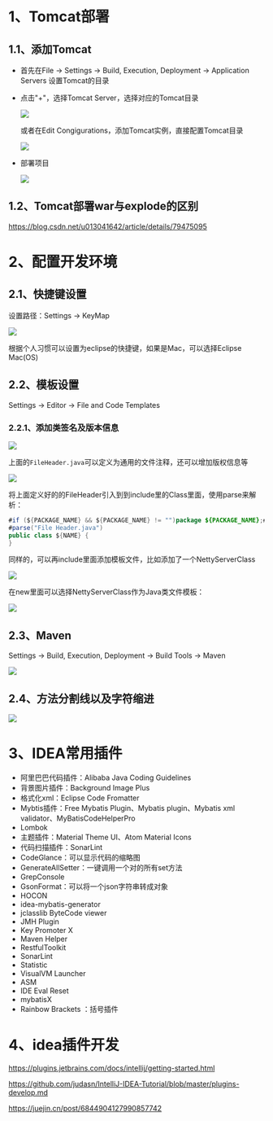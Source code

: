 # 1、Tomcat部署

## 1.1、添加Tomcat

- 首先在File -> Settings -> Build, Execution, Deployment -> Application Servers 设置Tomcat的目录
- 点击"+"，选择Tomcat Server，选择对应的Tomcat目录

    ![](image/IDEA-Tomcat.png)

    或者在Edit Congigurations，添加Tomcat实例，直接配置Tomcat目录

    ![](image/IDEA-Tomcat2.png)

- 部署项目

    ![](image/Tomcat-Deploy.png)

## 1.2、Tomcat部署war与explode的区别

https://blog.csdn.net/u013041642/article/details/79475095


# 2、配置开发环境

## 2.1、快捷键设置

设置路径：Settings -> KeyMap

![](image/IDEA-KeyMap.png)

根据个人习惯可以设置为eclipse的快捷键，如果是Mac，可以选择Eclipse Mac(OS)

## 2.2、模板设置

Settings -> Editor -> File and Code Templates

### 2.2.1、添加类签名及版本信息

![](image/IDEA-Template.png)

上面的`FileHeader.java`可以定义为通用的文件注释，还可以增加版权信息等

![](image/IDEA-Template2.png)

将上面定义好的的FileHeader引入到到include里的Class里面，使用parse来解析：
```java
#if (${PACKAGE_NAME} && ${PACKAGE_NAME} != "")package ${PACKAGE_NAME};#end
#parse("File Header.java")
public class ${NAME} {
}
```

同样的，可以再include里面添加模板文件，比如添加了一个NettyServerClass

![](image/IDEA-Template3.png)

在new里面可以选择NettyServerClass作为Java类文件模板：

![](image/IDEA-Template4.png)

## 2.3、Maven

Settings -> Build, Execution, Deployment -> Build Tools -> Maven

![](image/IDEA-Maven.png)

## 2.4、方法分割线以及字符缩进

![](image/IDEA-设置方法分割线.png)

# 3、IDEA常用插件

- 阿里巴巴代码插件：Alibaba Java Coding Guidelines
- 背景图片插件：Background Image Plus
- 格式化xml：Eclipse Code Fromatter
- Mybtis插件：Free Mybatis Plugin、Mybatis plugin、Mybatis xml validator、MyBatisCodeHelperPro
- Lombok
- 主题插件：Material Theme UI、Atom Material Icons
- 代码扫描插件：SonarLint
- CodeGlance：可以显示代码的缩略图
- GenerateAllSetter：一键调用一个对的所有set方法
- GrepConsole
- GsonFormat：可以将一个json字符串转成对象
- HOCON
- idea-mybatis-generator
- jclasslib ByteCode viewer
- JMH Plugin
- Key Promoter X
- Maven Helper
- RestfulToolkit
- SonarLint
- Statistic
- VisualVM Launcher
- ASM
- IDE Eval Reset
- mybatisX
- Rainbow Brackets ：括号插件

# 4、idea插件开发

https://plugins.jetbrains.com/docs/intellij/getting-started.html

https://github.com/judasn/IntelliJ-IDEA-Tutorial/blob/master/plugins-develop.md

https://juejin.cn/post/6844904127990857742